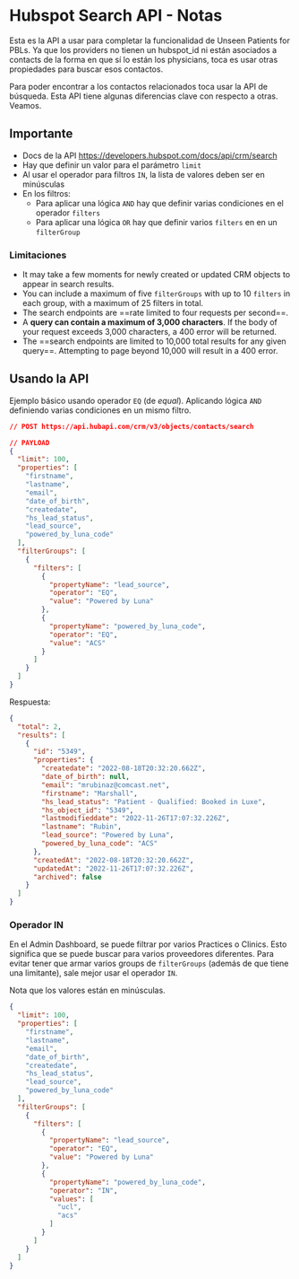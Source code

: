 # Hubspot Search API - Notas

Esta es la API a usar para completar la funcionalidad de Unseen Patients for PBLs. Ya que los providers no tienen un hubspot_id ni están asociados a contacts de la forma en que sí lo están los physicians, toca es usar otras propiedades para buscar esos contactos.

Para poder encontrar a los contactos relacionados toca usar la API de búsqueda. Esta API tiene algunas diferencias clave con respecto a otras. Veamos.

## Importante

- Docs de la API https://developers.hubspot.com/docs/api/crm/search
- Hay que definir un valor para el parámetro `limit`
- Al usar el operador para filtros `IN`, la lista de valores deben ser en minúsculas
- En los filtros:
	- Para aplicar una lógica `AND` hay que definir varias condiciones en el operador `filters`
	- Para aplicar una lógica `OR` hay que definir varios `filters` en en un `filterGroup`

### Limitaciones

- It may take a few moments for newly created or updated CRM objects to appear in search results.
- You can include a maximum of five `filterGroups` with up to 10 `filters` in each group, with a maximum of 25 filters in total.
- The search endpoints are ==rate limited to four requests per second==.
- A **query can contain a maximum of 3,000 characters**. If the body of your request exceeds 3,000 characters, a 400 error will be returned.
- The ==search endpoints are limited to 10,000 total results for any given query==. Attempting to page beyond 10,000 will result in a 400 error.

## Usando la API

Ejemplo básico usando operador `EQ` (de _equal_). Aplicando lógica `AND` definiendo varias condiciones en un mismo filtro.

```json
// POST https://api.hubapi.com/crm/v3/objects/contacts/search

// PAYLOAD
{
  "limit": 100,
  "properties": [
    "firstname",
    "lastname",
    "email",
    "date_of_birth",
    "createdate",
    "hs_lead_status",
    "lead_source",
    "powered_by_luna_code"
  ],
  "filterGroups": [
    {
      "filters": [
        {
          "propertyName": "lead_source",
          "operator": "EQ",
          "value": "Powered by Luna"
        },
        {
          "propertyName": "powered_by_luna_code",
          "operator": "EQ",
          "value": "ACS"
        }
      ]
    }
  ]
}
```

Respuesta:
```json
{
  "total": 2,
  "results": [
    {
      "id": "5349",
      "properties": {
        "createdate": "2022-08-18T20:32:20.662Z",
        "date_of_birth": null,
        "email": "mrubinaz@comcast.net",
        "firstname": "Marshall",
        "hs_lead_status": "Patient - Qualified: Booked in Luxe",
        "hs_object_id": "5349",
        "lastmodifieddate": "2022-11-26T17:07:32.226Z",
        "lastname": "Rubin",
        "lead_source": "Powered by Luna",
        "powered_by_luna_code": "ACS"
      },
      "createdAt": "2022-08-18T20:32:20.662Z",
      "updatedAt": "2022-11-26T17:07:32.226Z",
      "archived": false
    }
  ]
}
```

### Operador IN

En el Admin Dashboard, se puede filtrar por varios Practices o Clinics. Esto significa que se puede buscar para varios proveedores diferentes. Para evitar tener que armar varios groups de `filterGroups` (además de que tiene una limitante), sale mejor usar el operador `IN`.

Nota que los valores están en minúsculas.

```json
{
  "limit": 100,
  "properties": [
    "firstname",
    "lastname",
    "email",
    "date_of_birth",
    "createdate",
    "hs_lead_status",
    "lead_source",
    "powered_by_luna_code"
  ],
  "filterGroups": [
    {
      "filters": [
        {
          "propertyName": "lead_source",
          "operator": "EQ",
          "value": "Powered by Luna"
        },
        {
          "propertyName": "powered_by_luna_code",
          "operator": "IN",
          "values": [
            "ucl",
            "acs"
          ]
        }
      ]
    }
  ]
}
```